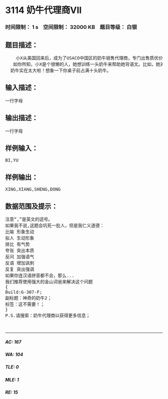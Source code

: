 # 3114 奶牛代理商VII   
### 时间限制： 1 s&nbsp;&nbsp;&nbsp;&nbsp;空间限制： 32000 KB&nbsp;&nbsp;&nbsp;&nbsp;题目等级： 白银  
## 题目描述：  

<pre>
    小X从美国回来后，成为了USACO中国区的奶牛销售代理商，专门出售质优价廉的“FJ”牌奶牛，因此生意很好.常言道，世界之大，无奇不有，奶牛们既认识了英文字母之后，竟然开始自行攻读中文了！
   如你所知，小X是个很懒的人，她想训练一头奶牛来帮助她背语文。比如，她对奶牛说“BI，YU”(比喻)，奶牛就会告诉她“XING,XIANG,SHENG,DONG”(形象生动)。你一定注意到了，每个问题中的汉字都被用逗号隔开的大写无符号汉语拼音代替了。现在小X会问奶牛极其有限个问题【目测不超过10个，都和修辞有关】，每次一个，请你用计算机程序模拟奶牛的回答，因为——
  奶牛实在太大啦！想象一下你桌子前占满十头奶牛。
</pre>
  
  
## 输入描述：  

<pre>
一行字母
</pre>
  
  
## 输出描述：  

<pre>
一行字母
</pre>
  
  
## 样例输入：  

<pre>
BI,YU
</pre>
  
  
## 样例输出：  

<pre>
XING,XIANG,SHENG,DONG
</pre>
  
  
## 数据范围及提示：  

<pre>
注意“,”是英文的逗号。
如果我不说,这题会坑死一批人，但是我仁义道德：
比喻 形象生动
拟人 生动形象
排比 有气势
夸张 突出本质
反问 加强语气
反语 增加讽刺
反复 突出强调
如果你连汉语拼音都不会，那么...
我们推荐使用强大的金山词爸来解决这个问题 
{
Build:G-307-F;
副标题：神奇的奶牛2；
标签：这不需要！；  
} 
P.S.请搜索：奶牛代理商以获得更多信息；
  

</pre>
  
  
***  

##### AC: 167  
##### WA: 104  
##### TLE: 0  
##### MLE: 1  
##### RE: 15  

